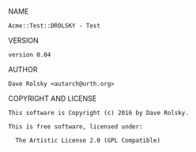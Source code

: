 NAME

    Acme::Test::DROLSKY - Test

VERSION

    version 0.04

AUTHOR

    Dave Rolsky <autarch@urth.org>

COPYRIGHT AND LICENSE

    This software is Copyright (c) 2016 by Dave Rolsky.

    This is free software, licensed under:

      The Artistic License 2.0 (GPL Compatible)

